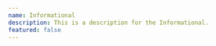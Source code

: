 ```yaml
---
name: Informational
description: This is a description for the Informational.
featured: false
---
```

